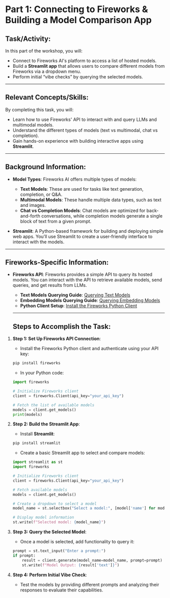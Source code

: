 
# Part 1: Connecting to Fireworks & Building a Model Comparison App

## Task/Activity:
In this part of the workshop, you will:
- Connect to Fireworks AI's platform to access a list of hosted models.
- Build a **Streamlit app** that allows users to compare different models from Fireworks via a dropdown menu.
- Perform initial “vibe checks” by querying the selected models.

---

## Relevant Concepts/Skills:
By completing this task, you will:
- Learn how to use Fireworks' API to interact with and query LLMs and multimodal models.
- Understand the different types of models (text vs multimodal, chat vs completion).
- Gain hands-on experience with building interactive apps using **Streamlit**.

--- 

## Background Information:
- **Model Types**: Fireworks AI offers multiple types of models:
  - **Text Models**: These are used for tasks like text generation, completion, or Q&A.
  - **Multimodal Models**: These handle multiple data types, such as text and images.
  - **Chat vs Completion Models**: Chat models are optimized for back-and-forth conversations, while completion models generate a single block of text from a given prompt.

- **Streamlit**: A Python-based framework for building and deploying simple web apps. You’ll use Streamlit to create a user-friendly interface to interact with the models.

---

## Fireworks-Specific Information:
- **Fireworks API**: Fireworks provides a simple API to query its hosted models. You can interact with the API to retrieve available models, send queries, and get results from LLMs.
  - **Text Models Querying Guide**: [Querying Text Models](https://docs.fireworks.ai/guides/querying-text-models)
  - **Embedding Models Querying Guide**: [Querying Embedding Models](https://docs.fireworks.ai/guides/querying-embeddings-models)
  - **Python Client Setup**: [Install the Fireworks Python Client](https://docs.fireworks.ai/tools-sdks/python-client/installation)

  --- 

  ## Steps to Accomplish the Task:

1. **Step 1: Set Up Fireworks API Connection**:
    - Install the Fireworks Python client and authenticate using your API key:
    ```bash
    pip install fireworks
    ```
    - In your Python code:
    ```python
    import fireworks

    # Initialize Fireworks client
    client = fireworks.Client(api_key="your_api_key")

    # Fetch the list of available models
    models = client.get_models()
    print(models)
    ```

2. **Step 2: Build the Streamlit App**:
    - Install **Streamlit**:
    ```bash
    pip install streamlit
    ```
    - Create a basic Streamlit app to select and compare models:
    ```python
    import streamlit as st
    import fireworks

    # Initialize Fireworks client
    client = fireworks.Client(api_key="your_api_key")

    # Fetch available models
    models = client.get_models()

    # Create a dropdown to select a model
    model_name = st.selectbox("Select a model:", [model['name'] for model in models])

    # Display model information
    st.write(f"Selected model: {model_name}")
    ```

3. **Step 3: Query the Selected Model**:
    - Once a model is selected, add functionality to query it:
    ```python
    prompt = st.text_input("Enter a prompt:")
    if prompt:
        result = client.generate(model_name=model_name, prompt=prompt)
        st.write(f"Model Output: {result['text']}")
    ```

4. **Step 4: Perform Initial Vibe Check**:
    - Test the models by providing different prompts and analyzing their responses to evaluate their capabilities.
